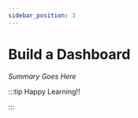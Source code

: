 ```yaml
---
sidebar_position: 3
---
```


# Build a Dashboard

_Summary Goes Here_

:::tip Happy Learning!!

<QuestButton text="Go To Quest" />

:::


